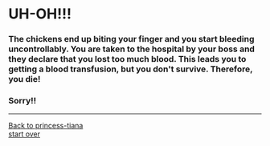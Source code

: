 # UH-OH!!!  
### The chickens end up biting your finger and you start bleeding uncontrollably. You are taken to the hospital by your boss and they declare that you lost too much blood. This leads you to getting a blood transfusion, but you don't survive. Therefore, you die!  
### Sorry!!
--- 
[Back to princess-tiana](princess-tiana.md)  
[start over](start.md)
